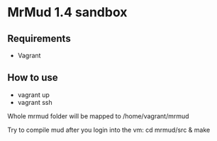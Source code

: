 # MrMud 1.4 sandbox

## Requirements

* Vagrant

## How to use

* vagrant up
* vagrant ssh

Whole mrmud folder will be mapped to /home/vagrant/mrmud

Try to compile mud after you login into the vm: cd mrmud/src & make
